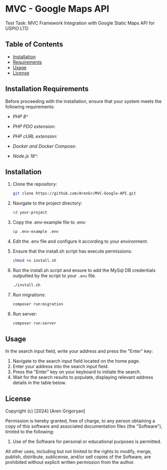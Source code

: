 # MVC - Google Maps API

Test Task: MVC Framework Integration with Google Static Maps API for USPIO LTD

## Table of Contents

- [Installation](#installation)
- [Requirements](#requirements)
- [Usage](#usage)
- [License](#license)

## Installation Requirements

Before proceeding with the installation, ensure that your system meets the following requirements:

- *PHP 8^*

- *PHP PDO extension:*

- *PHP cURL extension:*

- *Docker and Docker Compose:*

- *Node.js 18^:*


## Installation

1. Clone the repository:

   ```bash
   git clone https://github.com/ArenGr/MVC-Google-API.git
    ```
2. Navigate to the project directory:

   ```bash
   cd your-project
   ```

3. Copy the .env-example file to .env:

   ```bash
   cp .env-example .env
   ```

4. Edit the .env file and configure it according to your environment.
5. Ensure that the install.sh script has execute permissions:
   ```bash
   chmod +x install.sh
   ```
6. Run the install.sh script and ensure to add the MySql DB credentials outputted by the script to your `.env` file.
   ```bash
   ./install.sh
   ```
7. Run migrations:
    ```bash
   composer run:migration
   ```

7. Run server:
    ```bash
   composer run:server
   ```
## Usage

In the search input field, write your address and press the "Enter" key:

1. Navigate to the search input field located on the home page.
2. Enter your address into the search input field.
3. Press the "Enter" key on your keyboard to initiate the search.
4. Wait for the search results to populate, displaying relevant address details in the table below.

## License

Copyright (c) [2024] [Aren Grigoryan]

Permission is hereby granted, free of charge, to any person obtaining a copy
of this software and associated documentation files (the "Software"), limited to the following:

1. Use of the Software for personal or educational purposes is permitted.

All other uses, including but not limited to the rights to modify, merge, publish, distribute, sublicense, and/or sell copies of the Software, are prohibited without explicit written permission from the author.